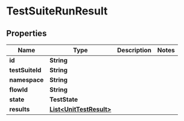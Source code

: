 

# TestSuiteRunResult


## Properties

| Name | Type | Description | Notes |
|------------ | ------------- | ------------- | -------------|
|**id** | **String** |  |  |
|**testSuiteId** | **String** |  |  |
|**namespace** | **String** |  |  |
|**flowId** | **String** |  |  |
|**state** | **TestState** |  |  |
|**results** | [**List&lt;UnitTestResult&gt;**](UnitTestResult.md) |  |  |



